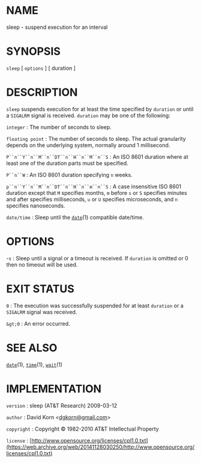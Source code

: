 # NAME

sleep - suspend execution for an interval

# SYNOPSIS

`sleep` \[ `options` \] \[ duration \]

# DESCRIPTION

`sleep` suspends execution for at least the time specified by
`duration` or until a `SIGALRM` signal is received. `duration` may be
one of the following:

`integer`
: The number of seconds to sleep.

`floating point`
: The number of seconds to sleep. The actual granularity depends on
    the underlying system, normally around 1 millisecond.

`P``n``Y``n``M``n``DT``n``H``n``M``n``S`
: An ISO 8601 duration where at least one of the duration parts must
    be specified.

`P``n``W`
: An ISO 8601 duration specifying `n` weeks.

`p``n``Y``n``M``n``DT``n``H``n``m``n``S`
: A case insensitive ISO 8601 duration except that `M` specifies
    months, `m` before `s` or `S` specifies minutes and after
    specifies milliseconds, `u` or `U` specifies microseconds, and
    `n` specifies nanoseconds.

`date/time`
: Sleep until the
    [`date`](/web/20141128030250/http://www2.research.att.com/~astopen/man/man1/date.html)(1)
    compatible date/time.

# OPTIONS

-`s`
: Sleep until a signal or a timeout is received. If `duration` is
    omitted or 0 then no timeout will be used.

# EXIT STATUS

`0`
: The execution was successfully suspended for at least `duration` or
    a `SIGALRM` signal was received.

`&gt;0`
: An error occurred.

# SEE ALSO

[`date`](/web/20141128030250/http://www2.research.att.com/~astopen/man/man1/date.html)(1),
[`time`](/web/20141128030250/http://www2.research.att.com/~astopen/man/man1/time.html)(1),
[`wait`](/web/20141128030250/http://www2.research.att.com/~astopen/man/man1/wait.html)(1)

# IMPLEMENTATION

`version`
: sleep (AT&T Research) 2009-03-12

`author`
: David Korn
    &lt;[dgkorn@gmail.com](https://web.archive.org/web/20141128030250/mailto:dgkorn@gmail.com)&gt;

`copyright`
: Copyright © 1982-2010 AT&T Intellectual Property

`license`
: [http://www.opensource.org/licenses/cpl1.0.txt](https://web.archive.org/web/20141128030250/http://www.opensource.org/licenses/cpl1.0.txt)


